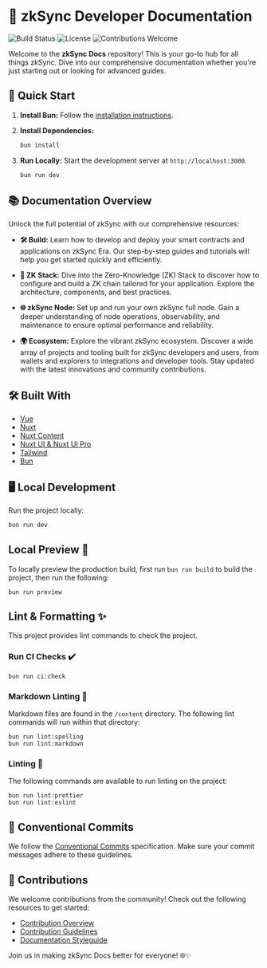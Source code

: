 # 🌟 zkSync Developer Documentation

![Build Status](https://img.shields.io/badge/build-passing-brightgreen)
![License](https://img.shields.io/badge/license-MIT-blue)
![Contributions Welcome](https://img.shields.io/badge/contributions-welcome-orange)

Welcome to the **zkSync Docs** repository! This is your go-to hub for all things
zkSync. Dive into our comprehensive documentation whether you're just starting out or looking for advanced guides.

## 🚀 Quick Start

1. **Install Bun:** Follow the [installation instructions](https://bun.sh/docs/installation).
2. **Install Dependencies:**

   ```sh
   bun install
   ```

3. **Run Locally:** Start the development server at `http://localhost:3000`.

   ```sh
   bun run dev
   ```

## 📚 Documentation Overview

Unlock the full potential of zkSync with our comprehensive resources:

- **🛠️ Build:** Learn how to develop and deploy your smart contracts and
applications on zkSync Era. Our step-by-step guides and tutorials will help you get started quickly and efficiently.
  
- **🔗 ZK Stack:** Dive into the Zero-Knowledge (ZK) Stack to discover how to
configure and build a ZK chain tailored for your application. Explore the architecture, components, and best practices.

- **🌐 zkSync Node:** Set up and run your own zkSync full node. Gain a deeper
understanding of node operations, observability, and maintenance to ensure optimal performance and reliability.

- **🌍 Ecosystem:** Explore the vibrant zkSync ecosystem. Discover a wide array
of projects and tooling built for zkSync developers and users, from wallets and
explorers to integrations and developer tools. Stay updated with the latest innovations and community contributions.

## 🛠️ Built With

- [Vue](https://vuejs.org/)
- [Nuxt](https://nuxt.com/)
- [Nuxt Content](https://content.nuxt.com/)
- [Nuxt UI & Nuxt UI Pro](https://ui.nuxt.com/)
- [Tailwind](https://tailwindcss.com/)
- [Bun](https://bun.sh/)

## 🖥️ Local Development

Run the project locally:

```sh
bun run dev
```

## Local Preview 👀

To locally preview the production build, first run `bun run build` to build the project, then run the following:

```shell
bun run preview
```

## Lint & Formatting ✨

This project provides lint commands to check the project.

### Run CI Checks ✔️

```shell
bun run ci:check
```

### Markdown Linting 📝

Markdown files are found in the `/content` directory. The following lint commands will run within that directory:

```shell
bun run lint:spelling
bun run lint:markdown
```

### Linting 🧹

The following commands are available to run linting on the project:

```shell
bun run lint:prettier
bun run lint:eslint
```

## 📜 Conventional Commits

We follow the [Conventional Commits](https://www.conventionalcommits.org/en/v1.0.0/#summary) specification.
Make sure your commit messages adhere to these guidelines.

## 🤝 Contributions

We welcome contributions from the community! Check out the following resources to get started:

- [Contribution Overview](./content/00.build/90.contributing-to-documentation/10.index.md)
- [Contribution Guidelines](./content/00.build/90.contributing-to-documentation/20.contribution-guidelines.md)
- [Documentation Styleguide](./content/00.build/90.contributing-to-documentation/30.documentation-styleguide.md)

Join us in making zkSync Docs better for everyone! 🌐✨
